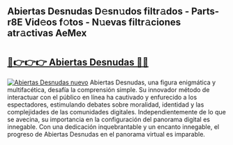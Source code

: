 ## Abiertas Desnudas D𝚎sn𝚞dos filtr𝚊dos - Parts-r8E Vid𝚎os f𝚘tos - N𝚞evas filtr𝚊ciones atr𝚊ctivas AeMex

# <h2><a href="http://mb4mof.tromn.icu/?c=Abiertas+Desnudas">🔗👉👉👉 Abiertas Desnudas 🔗🔗</a></h2>

[![Abiertas Desnudas nuevo](https://i.imgur.com/pEAQMta.gif)](http://mb4mof.tromn.icu/?c=Abiertas+Desnudas)
Abiertas Desnudas, una figura enigmática y multifacética, desafía la comprensión simple. Su innovador método de interactuar con el público en línea ha cautivado y enfurecido a los espectadores, estimulando debates sobre moralidad, identidad y las complejidades de las comunidades digitales. Independientemente de lo que se avecina, su importancia en la configuración del panorama digital es innegable. Con una dedicación inquebrantable y un encanto innegable, el progreso de Abiertas Desnudas en el panorama virtual es imparable.

